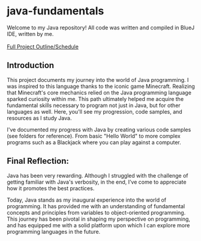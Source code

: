 # java-fundamentals
Welcome to my Java repository! All code was written and compiled in BlueJ IDE, written by me.\
\
[Full Project Outline/Schedule](https://docs.google.com/spreadsheets/d/1vhX6Tz7q0Ke-JFNBs4y6grp0boGB5dDT/edit?usp=sharing&ouid=109712236672298051368&rtpof=true&sd=true)

## Introduction

This project documents my journey into the world of Java programming. I was inspired to this language thanks to the iconic game Minecraft. Realizing that Minecraft's core mechanics relied on the Java programming language sparked curiosity within me. This path ultimately helped me acquire the fundamental skills necessary to program not just in Java, but for other languages as well. Here, you'll see my progression, code samples, and resources as I study Java.

I've documented my progress with Java by creating various code samples (see folders for reference). From basic "Hello World" to more complex programs such as a Blackjack where you can play against a computer.

## Final Reflection:

Java has been very rewarding. Although I struggled with the challenge of getting familiar with Java's verbosity, in the end, I’ve come to appreciate how it promotes the best practices. 

Today, Java stands as my inaugural experience into the world of programming. It has provided me with an understanding of fundamental concepts and principles from variables to object-oriented programming. This journey has been pivotal in shaping my perspective on programming, and has equipped me with a solid platform upon which I can explore more programming languages in the future.
